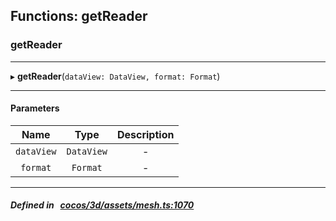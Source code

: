 ## Functions: getReader

### getReader


___
▸ **getReader**(`dataView: DataView, format: Format`)
___


#### Parameters

| Name | Type | Description |
| :------: | :------: | :------: |
| `dataView` | `DataView` | - |
| `format` | `Format` | - |

___


##### Defined in &nbsp;   [cocos/3d/assets/mesh.ts:1070](https://github.com/cocos-creator/engine/blob/c7bf6b8a9/cocos/3d/assets/mesh.ts#L1070)&nbsp;
